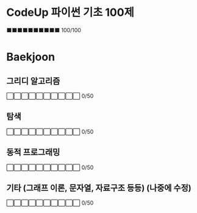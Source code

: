 # CodeUp 파이썬 기초 100제
⬛⬛⬛⬛⬛⬛⬛⬛⬛⬛ 100/100

# Baekjoon
## 그리디 알고리즘
⬜⬜⬜⬜⬜⬜⬜⬜⬜⬜ 0/50

## 탐색
⬜⬜⬜⬜⬜⬜⬜⬜⬜⬜ 0/50

## 동적 프로그래밍
⬜⬜⬜⬜⬜⬜⬜⬜⬜⬜ 0/50

## 기타 (그래프 이론, 문자열, 자료구조 등등) (나중에 수정)
⬜⬜⬜⬜⬜⬜⬜⬜⬜⬜ 0/50

